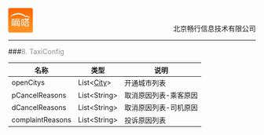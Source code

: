 <div align="center">
<img src="../dida.jpg" height="50" width="50" align="left">
<br><p align="right">北京畅行信息技术有限公司</p>
</div>


---
###<font color=#8E8E8E >8. TaxiConfig</font>


| 名称              | 类型                 | 说明                                                                                |
|-------------------|----------------------|-------------------------------------------------------------------------------------|
| openCitys         | List&lt;[City](section6.9.md)&gt;     | 开通城市列表                                                                        |
| pCancelReasons    | List&lt;String&gt;     | 取消原因列表-乘客原因                                                               |
| dCancelReasons    | List&lt;String&gt;     | 取消原因列表-司机原因                                                               |
| complaintReasons  | List&lt;String&gt;     | 投诉原因列表                                                                        |
